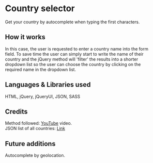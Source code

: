 # Country selector
Get your country by autocomplete when typing the first characters.  

## How it works
In this case, the user is requested to enter a country name into the form field. To save time the user can simply start to write the name of their country and the jQuery method will 'filter' the results into a shorter dropdown list so the user can choose the country by clicking on the required name in the dropdown list.

## Languages & Libraries used
HTML, jQuery, jQueryUI, JSON, SASS

## Credits
Method followed: [YouTube](https://www.youtube.com/watch?v=d4MNd5pGDLQ) video.  
JSON list of all countries: [Link](https://gist.github.com/keeguon/2310008)

## Future additions
Autocomplete by geolocation.
